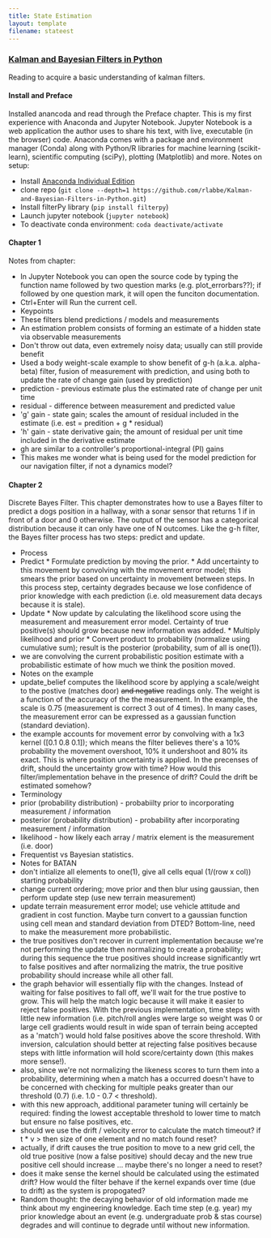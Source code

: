 ```yaml
---
title: State Estimation
layout: template
filename: stateest
--- 
```

### [Kalman and Bayesian Filters in Python](https://github.com/rlabbe/Kalman-and-Bayesian-Filters-in-Python)
Reading to acquire a basic understanding of kalman filters.
#### Install and Preface
Installed anancoda and read through the Preface chapter.  This is my first experience with Anaconda and Jupyter Notebook.  Jupyter Notebook is a web application the author uses to share his text, with live, executable (in the browser) code.  Anaconda comes with a package and environment manager (Conda) along with Python/R libraries for machine learning (scikit-learn), scientific computing (sciPy), plotting (Matplotlib) and more.  Notes on setup:
*   Install [Anaconda Individual Edition](https://www.anaconda.com/products/individual)
*   clone repo (`git clone --depth=1 https://github.com/rlabbe/Kalman-and-Bayesian-Filters-in-Python.git`)
*   Install filterPy library (`pip install filterpy`)
*   Launch jupyter notebook (`jupyter notebook`)
*   To deactivate conda environment: `coda deactivate/activate`

#### Chapter 1
Notes from chapter:
*   In Jupyter Notebook you can open the source code by typing the function name followed by two question marks (e.g. plot_errorbars??); if followed by one question mark, it will open the funciton documentation.
*   Ctrl+Enter will Run the current cell.
*   Keypoints
   *   These filters blend predictions / models and measurements
   *   An estimation problem consists of forming an estimate of a hidden state via observable measurements
   *   Don't throw out data, even extremely noisy data; usually can still provide benefit
*   Used a body weight-scale example to show benefit of g-h (a.k.a. alpha-beta) filter, fusion of measurement with prediction, and using both to update the rate of change gain (used by prediction)
   *   prediction - previous estimate plus the estimated rate of change per unit time
   *   residual - difference between measurement and predicted value
   *   'g' gain - state gain; scales the amount of residual included in the estimate (i.e. est = predition + g * residual)
   *   'h' gain - state derivative gain; the amount of residual per unit time included in the derivative estimate
   *   gh are similar to a controller's proportional-integral (PI) gains
*   This makes me wonder what is being used for the model prediction for our navigation filter, if not a dynamics model?

#### Chapter 2
Discrete Bayes Filter.  This chapter demonstrates how to use a Bayes filter to predict a dogs position in a hallway, with a sonar sensor that returns 1 if in front of a door and 0 otherwise.  The output of the sensor has a categorical distribution because it can only have one of N outcomes.  Like the g-h filter, the Bayes filter process has two steps: predict and update.
*   Process
   *   Predict
      *   Formulate prediction by moving the prior.
      *   Add uncertainty to this movement by convolving with the movement error model; this smears the prior based on uncertainty in movement between steps.  In this process step, certainty degrades because we lose confidence of prior knowledge with each prediction (i.e. old measurement data decays because it is stale).
   *   Update
      *   Now update by calculating the likelihood score using the measurement and measurement error model.  Certainty of true positive(s) should grow because new information was added.
      *   Multiply likelihood and prior
      *   Convert product to probability (normalize using cumulative sum); result is the posterior (probability, sum of all is one(1)).
   *   we are convolving the current probabilistic position estimate with a probabilistic estimate of how much we think the position moved.
*	Notes on the example   
   *   update_belief computes the likelihood score by applying a scale/weight to the postive (matches door) ~~and negative~~ readings only.  The weight is a function of the accuracy of the the measurement.  In the example, the scale is 0.75 (measurement is correct 3 out of 4 times).  In many cases, the measurement error can be expressed as a gaussian function (standard deviation).    
   *   the example accounts for movement error by convolving with a 1x3 kernel ([0.1 0.8 0.1]); which means the filter believes there's a 10% probability the movement overshoot, 10% it undershoot and 80% its exact.  This is where position uncertainty is applied.  In the precenses of drift, should the uncertainty grow with time?  How would this filter/implementation behave in the presence of drift?  Could the drift be estimated somehow?
*   Terminology
   *   prior (probability distribution) - probabiilty prior to incorporating measurement / information
   *   posterior (probability distribution) - probability after incorporating measurement / information
   *   likelihood - how likely each array / matrix element is the measurement (i.e. door)
*   Frequentist vs Bayesian statistics.
*   Notes for BATAN
   *   don't intialize all elements to one(1), give all cells equal (1/(row x col)) starting probability
   *   change current ordering; move prior and then blur using gaussian, then perform update step (use new terrain measurement)
   *   update terrain measurement error model; use vehicle attitude and gradient in cost function.  Maybe turn convert to a gaussian function using cell mean and standard deviation from DTED?  Bottom-line, need to make the measurement more probabilistic.
   *   the true positives don't recover in current implementation because we're not performing the update then normalizing to create a probability; during this sequence the true positives should increase significantly wrt to false positives and after normalizing the matrix, the true positive probability should increase while all other fall.
   *   the graph behavior will essentially flip with the changes.  Instead of waiting for false positives to fall off, we'll wait for the true postive to grow.  This will help the match logic because it will make it easier to reject false positives.  With the previous implementation, time steps with little new information (i.e. pitch/roll angles were large so weight was 0 or large cell gradients would result in wide span of terrain being accepted as a 'match') would hold false positives above the score threshold.  With inversion, calculation should better at rejecting false positives because steps with little information will hold score/certainty down (this makes more sense!).
   *   also, since we're not normalizing the likeness scores to turn them into a probability, determining when a match has a occurred doesn't have to be concerned with checking for multiple peaks greater than our threshold (0.7) (i.e. 1.0 - 0.7 < threshold).
   *   with this new approach, additional parameter tuning will certainly be required: finding the lowest acceptable threshold to lower time to match but ensure no false positives, etc.
   *   should we use the drift / velocity error to calculate the match timeout?  if t * v > then size of one element and no match found reset?
   *   actually, if drift causes the true position to move to a new grid cell, the old true positive (now a false positive) should decay and the new true positive cell should increase ... maybe there's no longer a need to reset?
   *   does it make sense the kernel should be calculated using the estimated drift?  How would the filter behave if the kernel expands over time (due to drift) as the system is propogated?
*   Random thought: the decaying behavior of old information made me think about my engineering knowledge.  Each time step (e.g. year) my prior knowledge about an event (e.g. undergraduate prob & stas course) degrades and will continue to degrade until without new information.
